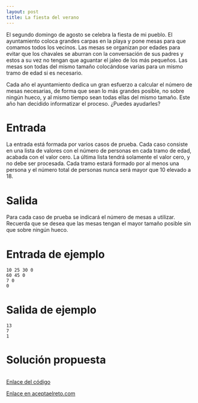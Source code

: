 ```yaml
---
layout: post
title: La fiesta del verano
---
```


El segundo domingo de agosto se celebra la fiesta de mi pueblo. El ayuntamiento coloca grandes carpas en la playa y pone mesas para que comamos todos los vecinos. Las mesas se organizan por edades para evitar que los chavales se aburran con la conversación de sus padres y estos a su vez no tengan que aguantar el jaleo de los más pequeños. Las mesas son todas del mismo tamaño colocándose varias para un mismo tramo de edad si es necesario.

Cada año el ayuntamiento dedica un gran esfuerzo a calcular el número de mesas necesarias, de forma que sean lo más grandes posible, no sobre ningún hueco, y al mismo tiempo sean todas ellas del mismo tamaño. Este año han decidido informatizar el proceso. ¿Puedes ayudarles?

# Entrada

La entrada está formada por varios casos de prueba. Cada caso consiste en una lista de valores con el número de personas en cada tramo de edad, acabada con el valor cero. La última lista tendrá solamente el valor cero, y no debe ser procesada. Cada tramo estará formado por al menos una persona y el número total de personas nunca será mayor que 10 elevado a 18.

# Salida

Para cada caso de prueba se indicará el número de mesas a utilizar. Recuerda que se desea que las mesas tengan el mayor tamaño posible sin que sobre ningún hueco.


# Entrada de ejemplo

```
10 25 30 0
60 45 0
7 0
0
```

# Salida de ejemplo

```
13
7
1
```

# Solución propuesta

``` python

```

[Enlace del código](https://github.com/israelem/aceptaelreto/blob/master/codes/2018-09-10-fiesta.py)

[Enlace en aceptaelreto.com](https://www.aceptaelreto.com/problem/statement.php?id=312)
